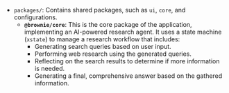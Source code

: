 - `packages/`: Contains shared packages, such as `ui`, `core`, and configurations.
  - **`@brownie/core`**: This is the core package of the application, implementing an AI-powered research agent. It uses a state machine (`xstate`) to manage a research workflow that includes:
    - Generating search queries based on user input.
    - Performing web research using the generated queries.
    - Reflecting on the search results to determine if more information is needed.
    - Generating a final, comprehensive answer based on the gathered information.
